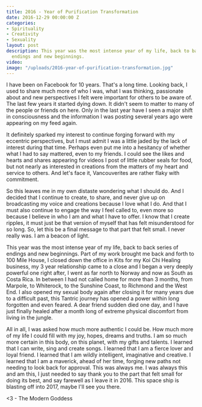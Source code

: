 ```yaml
---
title: 2016 - Year of Purification Transformation
date: 2016-12-29 00:00:00 Z
categories:
- Spirituality
- Creativity
- Sexuality
layout: post
description: This year was the most intense year of my life, back to back series of
  endings and new beginnings.
video: 
image: "/uploads/2016-year-of-purification-transformation.jpg"
---
```


I have been on Facebook for 10 years. That's a long time. Looking back, I used to share much more of who I was, what I was thinking, passionate about and new perspectives I felt were important for others to be aware of. The last few years it started dying down. It didn't seem to matter to many of the people or friends on here. Only in the last year have I seen a major shift in consciousness and the information I was posting several years ago were appearing on my feed again.

It definitely sparked my interest to continue forging forward with my eccentric perspectives, but I must admit I was a little jaded by the lack of interest during that time. Perhaps even put me into a hesitancy of whether what I had to say mattered, even to my friends. I could see the likes and hearts and shares appearing for videos I post of little rubber seals for food, but not nearly as interested in creations from the matters of my heart and service to others. And let's face it, Vancouverites are rather flaky with commitment.

So this leaves me in my own distaste wondering what I should do. And I decided that I continue to create, to share, and never give up on broadcasting my voice and creations because I love what I do. And that I must also continue to engage the way I feel called to, even more so because I believe in who I am and what I have to offer. I know that I create ripples, it must just be that version of myself that has felt misunderstood for so long. So, let this be a final message to that part that felt small. I never really was. I am a beacon of light.

This year was the most intense year of my life, back to back series of endings and new beginnings. Part of my work brought me back and forth to 100 Mile House, I closed down the office in Kits for my Koi Chi Healing business, my 3 year relationship came to a close and I began a very deeply powerful one right after, I went as far north to Norway and now as South as Costa Rica. In between I had not called home for more than 3 months, from Marpole, to Whiterock, to the Sunshine Coast, to Richmond and the West End. I also opened my sexual body again after closing it for many years due to a difficult past, this Tantric journey has opened a power within long forgotten and even feared. A dear friend sudden died one day, and I have just finally healed after a month long of extreme physical discomfort from living in the jungle.

All in all, I was asked how much more authentic I could be. How much more of my life I could fill with my joy, hopes, dreams and truths. I am so much more certain in this body, on this planet, with my gifts and talents. I learned that I can write, sing and create songs. I learned that I am a fierce lover and loyal friend. I learned that I am wildly intelligent, imaginative and creative. I learned that I am a maverick, ahead of her time, forging new paths not needing to look back for approval. This was always me. I was always this and am this, I just needed to say thank you to the part that felt small for doing its best, and say farewell as I leave it in 2016. This space ship is blasting off into 2017, maybe I'll see you there.

&lt;3 - The Modern Goddess